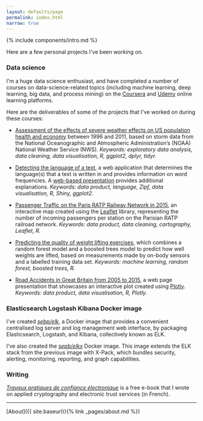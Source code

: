 ```yaml
---
layout: defaults/page
permalink: index.html
narrow: true
---
```


{% include components/intro.md %}

Here are a few personal projects I've been working on.

### Data science

I'm a huge data science enthusiast, and have completed a number of courses on data-science-related topics (including machine learning, deep learning, big data, and process mining) on the [Coursera](https://www.coursera.org/) and [Udemy](https://www.udemy.com/) online learning platforms.

Here are the deliverables of some of the projects that I've worked on during these courses:

- [Assessment of the effects of severe weather effects on US population health and economy](http://rpubs.com/sebp/storm-analysis-us) between 1996 and 2011, based on storm data from the National Oceanographic and Atmospheric Administration’s (NOAA) National Weather Service (NWS). *Keywords: exploratory data analysis, data cleaning, data visualisation, R, ggplot2, dplyr, tidyr.* 

- [Detecting the language of a text](https://sebp.shinyapps.io/language-detection/), a web application that determines the language(s) that a text is written in and provides information on word frequencies. A [web-based presentation](http://rpubs.com/sebp/language-detection) provides additional explanations. *Keywords: data product, language, Zipf, data visualisation, R, Shiny, ggplot2.*

- [Passenger Traffic on the Paris RATP Railway Network in 2015](https://spujadas.github.io/coursera-ddp-leaflet/ratp-railroad-passenger-traffic-2015.html), an interactive map created using the [Leaflet](http://leafletjs.com/) library, representing the number of incoming passengers per station on the Parisian RATP railroad network. *Keywords: data product, data cleaning, cartography, Leaflet, R.*

- [Predicting the quality of weight lifting exercises](https://spujadas.github.io/coursera-pml/predicting-exercise-quality), which combines a random forest model and a boosted trees model to predict how well weights are lifted, based on measurements made by on-body sensors and a labelled training data set. *Keywords: machine learning, random forest, boosted trees, R.*

- [Road Accidents in Great Britain from 2005 to 2015](https://spujadas.github.io/coursera-ddp-plotly/road-accidents-gb-2005-2015), a web page presentation that showcases an interactive plot created using [Plotly](https://plot.ly/). *Keywords: data product, data visualisation, R, Plotly.*

### Elasticsearch Logstash Kibana Docker image

I've created [_sebp/elk_](https://hub.docker.com/r/sebp/elk/), a Docker image that provides a convenient centralised log server and log management web interface, by packaging Elasticsearch, Logstash, and Kibana, collectively known as ELK.

I've also created the [_sepb/elkx_](https://hub.docker.com/r/sebp/elk/) Docker image. This image extends the ELK stack from the previous image with X-Pack, which bundles security, alerting, monitoring, reporting, and graph capabilities.

### Writing

[_Travaux pratiques de confiance électronique_](http://tp-confiance.pujadas.net) is a free e-book that I wrote on applied cryptography and electronic trust services (in French).

<hr/>

[About]({{ site.baseurl}}{% link _pages/about.md %})


